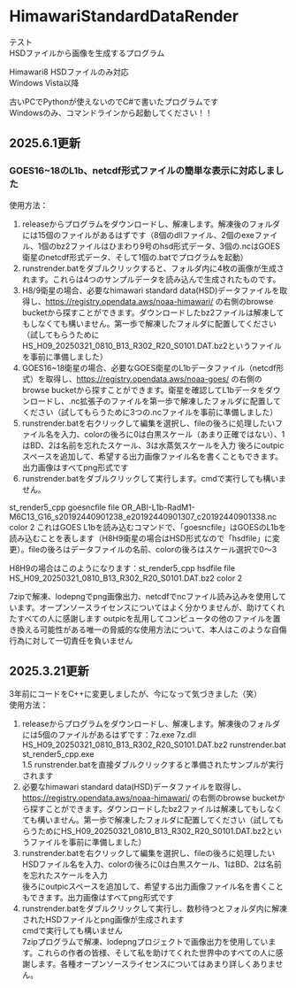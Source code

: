 # HimawariStandardDataRender
テスト  
HSDファイルから画像を生成するプログラム

Himawari8 HSDファイルのみ対応  
Windows Vista以降

古いPCでPythonが使えないのでC#で書いたプログラムです  
Windowsのみ、コマンドラインから起動してください！！

## 2025.6.1更新
### GOES16~18のL1b、netcdf形式ファイルの簡単な表示に対応しました

使用方法：
1. releaseからプログラムをダウンロードし、解凍します。解凍後のフォルダには15個のファイルがあるはずです（8個のdllファイル、2個のexeファイル、1個のbz2ファイルはひまわり9号のhsd形式データ、3個の.ncはGOES衛星のnetcdf形式データ、そして1個の.batでプログラムを起動）
2. runstrender.batをダブルクリックすると、フォルダ内に4枚の画像が生成されます。これらは4つのサンプルデータを読み込んで生成されたものです。
2. H8/9衛星の場合、必要なhimawari standard data(HSD)データファイルを取得し、https://registry.opendata.aws/noaa-himawari/ の右側のbrowse bucketから探すことができます。ダウンロードしたbz2ファイルは解凍してもしなくても構いません。第一歩で解凍したフォルダに配置してください（試してもらうためにHS_H09_20250321_0810_B13_R302_R20_S0101.DAT.bz2というファイルを事前に準備しました）
3. GOES16~18衛星の場合、必要なGOES衛星のL1bデータファイル（netcdf形式）を取得し、https://registry.opendata.aws/noaa-goes/ の右側のbrowse bucketから探すことができます。衛星を確認してL1bデータをダウンロードし、.nc拡張子のファイルを第一歩で解凍したフォルダに配置してください（試してもらうために3つの.ncファイルを事前に準備しました）
4. runstrender.batを右クリックして編集を選択し、fileの後ろに処理したいファイル名を入力、colorの後ろに0は白黒スケール（あまり正確ではない）、1はBD、2は名前を忘れたスケール、3は水蒸気スケールを入力
後ろにoutpicスペースを追加して、希望する出力画像ファイル名を書くこともできます。出力画像はすべてpng形式です
4. runstrender.batをダブルクリックして実行します。cmdで実行しても構いません。

st_render5_cpp goesncfile file OR_ABI-L1b-RadM1-M6C13_G16_s20192440901238_e20192440901307_c20192440901338.nc color 2
これはGOES L1bを読み込むコマンドで、「goesncfile」はGOESのL1bを読み込むことを表します（H8H9衛星の場合はHSD形式なので「hsdfile」に変更）。fileの後ろはデータファイルの名前、colorの後ろはスケール選択で0〜3

H8H9の場合はこのようになります：st_render5_cpp hsdfile file HS_H09_20250321_0810_B13_R302_R20_S0101.DAT.bz2 color 2

7zipで解凍、lodepngでpng画像出力、netcdfでncファイル読み込みを使用しています。オープンソースライセンスについてはよく分かりませんが、助けてくれたすべての人に感謝します
outpicを乱用してコンピュータの他のファイルを置き換える可能性がある唯一の脅威的な使用方法について、本人はこのような自傷行為に対して一切責任を負いません

## 2025.3.21更新
3年前にコードをC++に変更しましたが、今になって気づきました（笑）  
使用方法：  
1. releaseからプログラムをダウンロードし、解凍します。解凍後のフォルダには5個のファイルがあるはずです：7z.exe 7z.dll HS_H09_20250321_0810_B13_R302_R20_S0101.DAT.bz2 runstrender.bat st_render5_cpp.exe  
1.5 runstrender.batを直接ダブルクリックすると準備されたサンプルが実行されます  
2. 必要なhimawari standard data(HSD)データファイルを取得し、https://registry.opendata.aws/noaa-himawari/ の右側のbrowse bucketから探すことができます。ダウンロードしたbz2ファイルは解凍してもしなくても構いません。第一歩で解凍したフォルダに配置してください（試してもらうためにHS_H09_20250321_0810_B13_R302_R20_S0101.DAT.bz2というファイルを事前に準備しました）  
3. runstrender.batを右クリックして編集を選択し、fileの後ろに処理したいHSDファイル名を入力、colorの後ろに0は白黒スケール、1はBD、2は名前を忘れたスケールを入力  
後ろにoutpicスペースを追加して、希望する出力画像ファイル名を書くこともできます。出力画像はすべてpng形式です  
4. runstrender.batをダブルクリックして実行し、数秒待つとフォルダ内に解凍されたHSDファイルとpng画像が生成されます  
cmdで実行しても構いません  
7zipプログラムで解凍、lodepngプロジェクトで画像出力を使用しています。これらの作者の皆様、そして私を助けてくれた世界中のすべての人に感謝します。各種オープンソースライセンスについてはあまり詳しくありません。